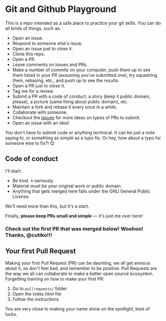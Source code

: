 # Git and Github Playground

This is a repo intended as a safe place to practice your git skills. You can do all kinds of things, such as:

* Open an issue.
* Respond to someone else's issue.
* Open an issue just to close it.
* Clone this repo.
* Open a PR.
* Leave comments on issues and PRs.
* Make a number of commits on your computer, push them up to see them listed in your PR (assuming you've submitted one), try squashing them, rebasing, etc., and push up to see the results.
* Open a PR just to close it.
* Tag me for a review.
* Submit a PR with a code of conduct, a story (keep it public domain, please), a picture (same thing about public domain), etc.
* Maintain a fork and rebase it every once in a while.
* Collaborate with someone.
* Checkout the [issues](https://github.com/kapunahelewong/git-playground/issues) for more ideas on types of PRs to submit.
* Open an issue with an idea!

You don't have to submit code or anything technical.
It can be just a note saying hi, or something as simple as a typo fix. Or hey, how about a typo for someone else to fix?! 😊

## Code of conduct

I'll start:

* Be kind. <-seriously
* Material must be your original work or public domain.
* Anything that gets merged here falls under the GNU General Public License.

We'll need more than this, but it's a start.

Finally, **please keep PRs small and simple** &mdash; it's just me over here!

### Check out the first PR that was merged below! Woohoo! Thanks, @cutiko!!!

## Your first Pull Request
Making your first Pull Request (PR) can be daunting, we all get anxious about it, so don't feel bad, and remember to be positive. Pull Requests are the way we all can collaborate to make a better open source ecosystem. Forgetting training on how to make your first PR:

 1. Go to `pullrequests/` folder
 2. Open the index.html file
 3. Follow the instructions

You are very close to making your name shine on the spotlight, best of lucks.
